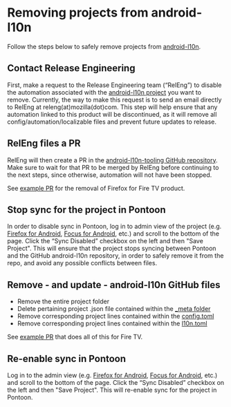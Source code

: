 # Removing projects from android-l10n

Follow the steps below to safely remove projects from [android-l10n](https://github.com/mozilla-l10n/android-l10n).

## Contact Release Engineering

First, make a request to the Release Engineering team (“RelEng”) to disable the automation associated with the [android-l10n project](https://github.com/mozilla-l10n/android-l10n) you want to remove.
Currently, the way to make this request is to send an email directly to RelEng at releng(at)mozilla(dot)com.
This step will help ensure that any automation linked to this product will be discontinued, as it will remove all config/automation/localizable files and prevent future updates to release.

## RelEng files a PR

RelEng will then create a PR in the [android-l10n-tooling GitHub repository](https://github.com/mozilla-l10n/android-l10n-tooling). Make sure to wait for that PR to be merged by RelEng before continuing to the next steps, since otherwise, automation will not have been stopped.

See [example PR](https://github.com/mozilla-l10n/android-l10n-tooling/pull/29) for the removal of Firefox for Fire TV product.

## Stop sync for the project in Pontoon

In order to disable sync in Pontoon, log in to admin view of the project (e.g. [Firefox for Android](https://pontoon.mozilla.org/admin/projects/firefox-for-android/), [Focus for Android](https://pontoon.mozilla.org/admin/projects/focus-for-android/), etc.) and scroll to the bottom of the page. Click the “Sync Disabled” checkbox on the left and then "Save Project".
This will ensure that the project stops syncing between Pontoon and the GitHub android-l10n repository, in order to safely remove it from the repo, and avoid any possible conflicts between files.

## Remove - and update - android-l10n GitHub files

* Remove the entire project folder
* Delete pertaining project .json file contained within the [_meta folder](https://github.com/mozilla-l10n/android-l10n/tree/master/_meta)
* Remove corresponding project lines contained within the [config.toml](https://github.com/mozilla-l10n/android-l10n/blob/master/config.toml)
* Remove corresponding project lines contained within the [l10n.toml](https://github.com/mozilla-l10n/android-l10n/blob/master/l10n.toml)

See [example PR](https://github.com/mozilla-l10n/android-l10n/pull/289) that does all of this for Fire TV.

## Re-enable sync in Pontoon

Log in to the admin view (e.g. [Firefox for Android](https://pontoon.mozilla.org/admin/projects/firefox-for-android/), [Focus for Android](https://pontoon.mozilla.org/admin/projects/focus-for-android/), etc.) and scroll to the bottom of the page. Click the “Sync Disabled” checkbox on the left and then "Save Project". This will re-enable sync for the project in Pontoon.
